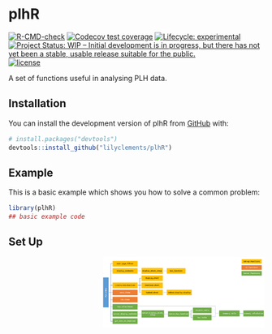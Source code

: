 
<!-- README.md is generated from README.Rmd. Please edit that file -->

# plhR

<!-- badges: start -->

[![R-CMD-check](https://github.com/IDEMSInternational/plhR/workflows/R-CMD-check/badge.svg)](https://github.com/IDEMSInternational/plhR/actions)
[![Codecov test
coverage](https://codecov.io/gh/IDEMSInternational/plhR/branch/main/graph/badge.svg)](https://app.codecov.io/gh/IDEMSInternational/plhR?branch=main)
[![Lifecycle:
experimental](https://img.shields.io/badge/lifecycle-experimental-orange.svg)](https://lifecycle.r-lib.org/articles/stages.html#experimental)
[![Project Status: WIP – Initial development is in progress, but there
has not yet been a stable, usable release suitable for the
public.](https://www.repostatus.org/badges/latest/wip.svg)](https://www.repostatus.org/#wip)
[![license](https://img.shields.io/badge/license-LGPL%20(%3E=%203)-lightgrey.svg)](https://www.gnu.org/licenses/lgpl-3.0.en.html)
<!-- badges: end -->

A set of functions useful in analysing PLH data.

## Installation

You can install the development version of plhR from
[GitHub](https://github.com/) with:

``` r
# install.packages("devtools")
devtools::install_github("lilyclements/plhR")
```

## Example

This is a basic example which shows you how to solve a common problem:

``` r
library(plhR)
## basic example code
```

## Set Up

<img src='plh_shiny_setup.png' align="right" height="139"/>
